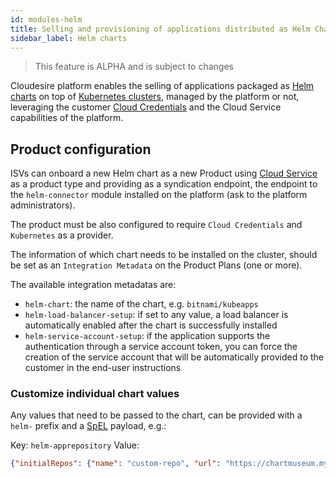 ```yaml
---
id: modules-helm
title: Selling and provisioning of applications distributed as Helm Charts on Kubernetes clusters
sidebar_label: Helm charts
---
```


> This feature is ALPHA and is subject to changes

Cloudesire platform enables the selling of applications packaged as
[Helm charts](https://helm.sh/) on top of [Kubernetes clusters](modules-kubernetes.md),
managed by the platform or not, leveraging the customer [Cloud Credentials](customer-cloud-credentials.md)
and the Cloud Service capabilities of the platform.

## Product configuration

ISVs can onboard a new Helm chart as a new Product using [Cloud Service](type-cloud-service.md)
as a product type and providing as a syndication endpoint, the endpoint to the
`helm-connector` module installed on the platform (ask to the platform
administrators).

The product must be also configured to require `Cloud Credentials` and
`Kubernetes` as a provider.

The information of which chart needs to be installed on the cluster, should be
set as an `Integration Metadata` on the Product Plans (one or more).

The available integration metadatas are:

* `helm-chart`: the name of the chart, e.g. `bitnami/kubeapps`
* `helm-load-balancer-setup`: if set to any value, a load balancer is
  automatically enabled after the chart is successfully installed
* `helm-service-account-setup`: if the application supports the authentication
  through a service account token, you can force the creation of the service
  account that will be automatically provided to the customer in the end-user
  instructions

### Customize individual chart values

Any values that need to be passed to the chart, can be provided with a `helm-`
prefix and a [SpEL] payload, e.g.:

Key: `helm-apprepository` Value:

```json
{"initialRepos": {"name": "custom-repo", "url": "https://chartmuseum.mycompany.com/"}}
```

[SpEl]: https://docs.spring.io/spring-framework/docs/current/reference/html/core.html#expressions-language-ref
